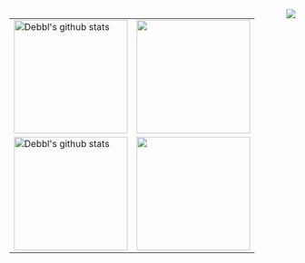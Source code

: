 <div>
  <img align="right" src="https://count.getloli.com/get/@Debbl?theme=gelbooru">
</div>
<div>
    <table style="border: 0;">
        <tr>
            <td>
                <img align="center" height="200px" src="https://github-readme-stats.vercel.app/api?username=Debbl&show_icons=true&include_all_commits=true&theme=default&locale=cn&border_radius=20" alt="Debbl's github stats" />
            </td>
            <td>
                <img align="center" height="200px" src="https://github-readme-stats.vercel.app/api/top-langs/?username=Debbl&layout=compact&theme=buefy&locale=cn&border_radius=20&langs_count=10 alt="Debbl's github Top Languages Card"/>
            </td>
        </tr>
        <tr>
            <td>
                <img align="center" height="200px" src="https://github-readme-stats.vercel.app/api?username=Debbl&show_icons=true&include_all_commits=true&theme=default&border_radius=20" alt="Debbl's github stats" />
            </td>
            <td>
                <img align="center" height="200px" src="https://github-readme-stats.vercel.app/api/top-langs/?username=Debbl&layout=compact&theme=buefy&border_radius=20&langs_count=10 alt="Debbl's github Top Languages Card"/>
            </td>
        </tr>
    </table>
</div>
